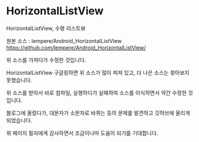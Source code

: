 # HorizontalListView

HorizontalListView, 수평 리스트뷰

원본 소스 : lempere/Android_HorizontalListView https://github.com/lempere/Android_HorizontalListView/

위 소스를 가져다가 수정한 것입니다.

HorizontalListView 구글링하면 위 소스가 많이 퍼져 있고, 더 나은 소스는 찾아보지 못했습니다.

위 소스를 받아서 바로 컴파일, 실행하다가 실패하여 소스를 이식하면서 약간 수정한 것입니다.

블로그에 올렸다가, 대문자가 소문자로 바뀌는 등의 문제를 발견하고 깃허브에 올리게 되었습니다.

위 페이지 필자에게 감사하면서 조금이나마 도움이 되기를 기대합니다.
